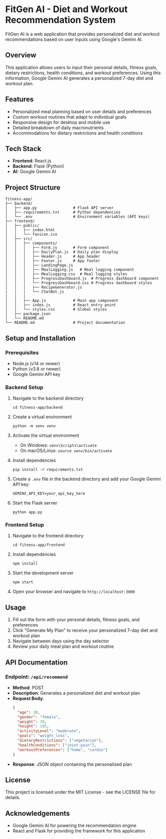 # FitGen AI - Diet and Workout Recommendation System

FitGen AI is a web application that provides personalized diet and workout recommendations based on user inputs using Google's Gemini AI.

## Overview

This application allows users to input their personal details, fitness goals, dietary restrictions, health conditions, and workout preferences. Using this information, Google Gemini AI generates a personalized 7-day diet and workout plan.

## Features

- Personalized meal planning based on user details and preferences
- Custom workout routines that adapt to individual goals
- Responsive design for desktop and mobile use
- Detailed breakdown of daily macronutrients
- Accommodations for dietary restrictions and health conditions

## Tech Stack

- **Frontend**: React.js
- **Backend**: Flask (Python)
- **AI**: Google Gemini AI

## Project Structure

```
fitness-app/
├── backend/
│   ├── app.py                # Flask API server
│   ├── requirements.txt      # Python dependencies
│   └── .env                  # Environment variables (API keys)
├── frontend/
│   ├── public/
│   │   ├── index.html
│   │   └── favicon.ico
│   ├── src/
│   │   ├── components/
│   │   │   ├── Form.js       # Form component
│   │   │   ├── DailyPlan.js  # Daily plan display
│   │   │   ├── Header.js     # App header
│   │   │   ├── Footer.js     # App footer
│   │   │   ├── LandingPage.js
│   │   │   ├── MealLogging.js   # Meal logging component
│   │   │   ├── MealLogging.css  # Meal logging styles
│   │   │   ├── ProgressDashboard.js  # Progress dashboard component
│   │   │   └── ProgressDashboard.css # Progress dashboard styles
|   |   |   ├── RecipeGenerator.js
|   |   |   └── ChatBot.js
│   │   │
│   │   ├── App.js            # Main app component
│   │   ├── index.js          # React entry point
│   │   └── styles.css        # Global styles
│   ├── package.json
│   └── README.md
└── README.md                 # Project documentation
```

## Setup and Installation

### Prerequisites

- Node.js (v14 or newer)
- Python (v3.8 or newer)
- Google Gemini API key

### Backend Setup

1. Navigate to the backend directory

   ```
   cd fitness-app/backend
   ```

2. Create a virtual environment

   ```
   python -m venv venv
   ```

3. Activate the virtual environment

   - On Windows: `venv\Scripts\activate`
   - On macOS/Linux: `source venv/bin/activate`

4. Install dependencies

   ```
   pip install -r requirements.txt
   ```

5. Create a `.env` file in the backend directory and add your Google Gemini API key:

   ```
   GEMINI_API_KEY=your_api_key_here
   ```

6. Start the Flask server
   ```
   python app.py
   ```

### Frontend Setup

1. Navigate to the frontend directory

   ```
   cd fitness-app/frontend
   ```

2. Install dependencies

   ```
   npm install
   ```

3. Start the development server

   ```
   npm start
   ```

4. Open your browser and navigate to `http://localhost:3000`

## Usage

1. Fill out the form with your personal details, fitness goals, and preferences
2. Click "Generate My Plan" to receive your personalized 7-day diet and workout plan
3. Navigate between days using the day selector
4. Review your daily meal plan and workout routine

## API Documentation

### Endpoint: `/api/recommend`

- **Method**: POST
- **Description**: Generates a personalized diet and workout plan
- **Request Body**:
  ```json
  {
    "age": 30,
    "gender": "female",
    "weight": 70,
    "height": 165,
    "activityLevel": "moderate",
    "goals": "weight_loss",
    "dietaryRestrictions": ["vegetarian"],
    "healthConditions": ["joint-pain"],
    "workoutPreferences": ["home", "cardio"]
  }
  ```
- **Response**: JSON object containing the personalized plan

## License

This project is licensed under the MIT License - see the LICENSE file for details.

## Acknowledgements

- Google Gemini AI for powering the recommendation engine
- React and Flask for providing the framework for this application
